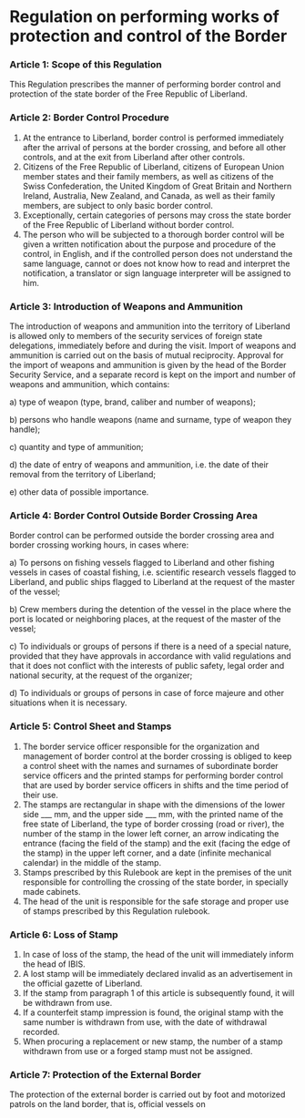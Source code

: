 # Regulation on performing works of protection and control of the Border

### Article 1: Scope of this Regulation
This Regulation prescribes the manner of performing border control and protection of the state border of the Free Republic of Liberland.

### Article 2: Border Control Procedure
1. At the entrance to Liberland, border control is performed immediately after the arrival of persons at the border crossing, and before all other controls, and at the exit from Liberland after other controls.
2. Citizens of the Free Republic of Liberland, citizens of European Union member states and their family members, as well as citizens of the Swiss Confederation, the United Kingdom of Great Britain and Northern Ireland, Australia, New Zealand, and Canada, as well as their family members, are subject to only basic border control.
3. Exceptionally, certain categories of persons may cross the state border of the Free Republic of Liberland without border control.
4. The person who will be subjected to a thorough border control will be given a written notification about the purpose and procedure of the control, in English, and if the controlled person does not understand the same language, cannot or does not know how to read and interpret the notification, a translator or sign language interpreter will be assigned to him.

### Article 3: Introduction of Weapons and Ammunition
The introduction of weapons and ammunition into the territory of Liberland is allowed only to members of the security services of foreign state delegations, immediately before and during the visit. Import of weapons and ammunition is carried out on the basis of mutual reciprocity. Approval for the import of weapons and ammunition is given by the head of the Border Security Service, and a separate record is kept on the import and number of weapons and ammunition, which contains:

a) type of weapon (type, brand, caliber and number of weapons);

b) persons who handle weapons (name and surname, type of weapon they handle);

c) quantity and type of ammunition;

d) the date of entry of weapons and ammunition, i.e. the date of their removal from the territory of Liberland;

e) other data of possible importance.

### Article 4: Border Control Outside Border Crossing Area
Border control can be performed outside the border crossing area and border crossing working hours, in cases where:

a) To persons on fishing vessels flagged to Liberland and other fishing vessels in cases of coastal fishing, i.e. scientific research vessels flagged to Liberland, and public ships flagged to Liberland at the request of the master of the vessel;

b) Crew members during the detention of the vessel in the place where the port is located or neighboring places, at the request of the master of the vessel;

c) To individuals or groups of persons if there is a need of a special nature, provided that they have approvals in accordance with valid regulations and that it does not conflict with the interests of public safety, legal order and national security, at the request of the organizer;

d) To individuals or groups of persons in case of force majeure and other situations when it is necessary.

### Article 5: Control Sheet and Stamps
1. The border service officer responsible for the organization and management of border control at the border crossing is obliged to keep a control sheet with the names and surnames of subordinate border service officers and the printed stamps for performing border control that are used by border service officers in shifts and the time period of their use.
2. The stamps are rectangular in shape with the dimensions of the lower side ___ mm, and the upper side ___ mm, with the printed name of the free state of Liberland, the type of border crossing (road or river), the number of the stamp in the lower left corner, an arrow indicating the entrance (facing the field of the stamp) and the exit (facing the edge of the stamp) in the upper left corner, and a date (infinite mechanical calendar) in the middle of the stamp.
3. Stamps prescribed by this Rulebook are kept in the premises of the unit responsible for controlling the crossing of the state border, in specially made cabinets.
4. The head of the unit is responsible for the safe storage and proper use of stamps prescribed by this Regulation rulebook.

### Article 6: Loss of Stamp
1. In case of loss of the stamp, the head of the unit will immediately inform the head of IBIS.
2. A lost stamp will be immediately declared invalid as an advertisement in the official gazette of Liberland.
3. If the stamp from paragraph 1 of this article is subsequently found, it will be withdrawn from use.
4. If a counterfeit stamp impression is found, the original stamp with the same number is withdrawn from use, with the date of withdrawal recorded.
5. When procuring a replacement or new stamp, the number of a stamp withdrawn from use or a forged stamp must not be assigned.

### Article 7: Protection of the External Border
The protection of the external border is carried out by foot and motorized patrols on the land border, that is, official vessels on
